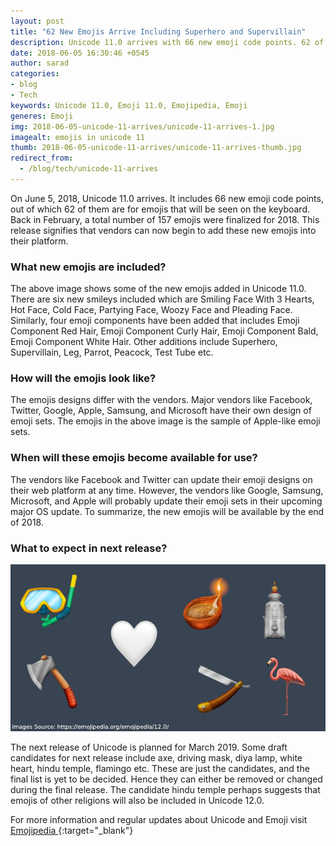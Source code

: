 ```yaml
---
layout: post
title: "62 New Emojis Arrive Including Superhero and Supervillain"
description: Unicode 11.0 arrives with 66 new emoji code points. 62 of them are keyboard emojis and 4 are emoji components. Let's take a look at what's new in this release, when will vendor supply these emojis in their platform and what will be new in the next release. 
date: 2018-06-05 16:30:46 +0545
author: sarad
categories:
- blog
- Tech
keywords: Unicode 11.0, Emoji 11.0, Emojipedia, Emoji
generes: Emoji
img: 2018-06-05-unicode-11-arrives/unicode-11-arrives-1.jpg
imagealt: emojis in unicode 11
thumb: 2018-06-05-unicode-11-arrives/unicode-11-arrives-thumb.jpg
redirect_from:
  - /blog/tech/unicode-11-arrives
---
```


On June 5, 2018, Unicode 11.0 arrives. It includes 66 new emoji code points, out of which 62 of them are for emojis that will be seen on the keyboard. Back in February, a total number of 157 emojis were finalized for 2018. This release signifies <!--more--> that vendors can now begin to add these new emojis into their platform.

### What new emojis are included?
The above image shows some of the new emojis added in Unicode 11.0. There are six new smileys included which are Smiling Face With 3 Hearts, Hot Face, Cold Face, Partying Face, Woozy Face and Pleading Face. Similarly, four emoji components have been added that includes Emoji Component Red Hair, Emoji Component Curly Hair, Emoji Component Bald, Emoji Component White Hair. Other additions include Superhero, Supervillain, Leg, Parrot, Peacock, Test Tube etc.

### How will the emojis look like?
The emojis designs differ with the vendors. Major vendors like Facebook, Twitter, Google, Apple, Samsung, and Microsoft have their own design of emoji sets. The emojis in the above image is the sample of Apple-like emoji sets.

### When will these emojis become available for use?
The vendors like Facebook and Twitter can update their emoji designs on their web platform at any time. However, the vendors like Google, Samsung, Microsoft, and Apple will probably update their emoji sets in their upcoming major OS update. To summarize, the new emojis will be available by the end of 2018.

### What to expect in next release?

<img src="/assets/img/blog/2018-06-05-unicode-11-arrives/unicode-11-arrives-2.jpg" alt="emojis in Unicode 12.0">


The next release of Unicode is planned for March 2019. Some draft candidates for next release include axe, driving mask, diya lamp, white heart, hindu temple, flamingo etc. These are just the candidates, and the final list is yet to be decided. Hence they can either be removed or changed during the final release. The candidate hindu temple perhaps suggests that emojis of other religions will also be included in Unicode 12.0.

For more information and regular updates about Unicode and Emoji visit [Emojipedia <i class="fa fa-external-link" aria-hidden="true"></i>](https://emojipedia.org/){:target="_blank"}